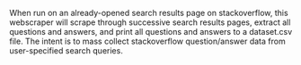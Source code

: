 When run on an already-opened search results page on stackoverflow, this webscraper will scrape through successive search results pages, extract all questions and answers, and print all questions and answers to a dataset.csv file. The intent is to mass collect stackoverflow question/answer data from user-specified search queries.

